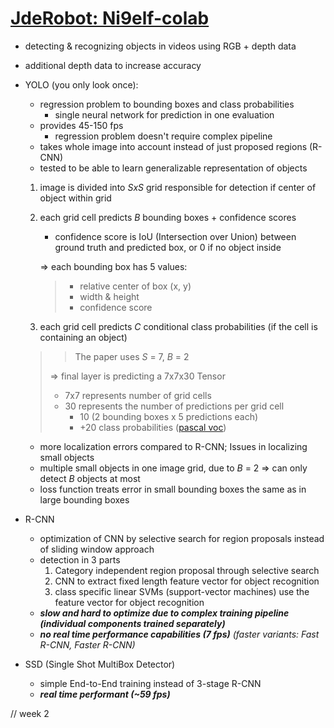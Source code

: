 # [JdeRobot: Ni9elf-colab](http://jderobot.org/Ni9elf-colab)

- detecting & recognizing objects in videos using RGB + depth data
- additional depth data to increase accuracy

- YOLO (you only look once):
    - regression problem to bounding boxes and class probabilities
        - single neural network for prediction in one evaluation
    - provides 45-150 fps
        - regression problem doesn't require complex pipeline
    - takes whole image into account instead of just proposed regions (R-CNN)
    - tested to be able to learn generalizable representation of objects
    
    1. image is divided into *SxS* grid responsible for detection if center of object within grid
    2. each grid cell predicts *B* bounding boxes + confidence scores
        - confidence score is IoU (Intersection over Union) between ground truth and predicted box, or 0 if no object inside
    
        => each bounding box has 5 values:
        >- relative center of box (x, y)
        >- width & height
        >- confidence score
    3. each grid cell predicts *C* conditional class probabilities (if the cell is containing an object)
    >> The paper uses *S* = 7, *B* = 2
    >
    > => final layer is predicting a 7x7x30 Tensor
    > - 7x7 represents number of grid cells
    > - 30 represents the number of predictions per grid cell
    >   - 10 (2 bounding boxes x 5 predictions each)
    >   - +20 class probabilities ([pascal voc](http://host.robots.ox.ac.uk/pascal/VOC/))

    - more localization errors compared to R-CNN; Issues in localizing small objects
    - multiple small objects in one image grid, due to *B* = 2 => can only detect *B* objects at most
    - loss function treats error in small bounding boxes the same as in large bounding boxes

- R-CNN
    - optimization of CNN by selective search for region proposals instead of sliding window approach
    - detection in 3 parts
        1. Category independent region proposal through selective search
        2. CNN to extract fixed length feature vector for object recognition
        3. class specific linear SVMs (support-vector machines) use the feature vector for object recognition
    - ***slow and hard to optimize due to complex training pipeline (individual components trained separately)***
    - ***no real time performance capabilities (7 fps)*** *(faster variants: Fast R-CNN, Faster R-CNN)*

- SSD (Single Shot MultiBox Detector)
    - simple End-to-End training instead of 3-stage R-CNN
    - ***real time performant (~59 fps)***

// week 2